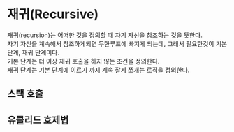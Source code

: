 # 재귀(Recursive)

재귀(recursion)는 어떠한 것을 정의할 때 자기 자신을 참조하는 것을 뜻한다.  
자기 자신을 계속해서 참조하게되면 무한루프에 빠지게 되는데, 그래서 필요한것이 기본 단계, 재귀 단계이다.  
기본 단계는 더 이상 재귀 호출을 하지 않는 조건을 정의한다.  
재귀 단계는 기본 단계에 이르기 까지 계속 잘게 쪼개는 로직을 정의한다.  

## 스택 호출

## 유클리드 호제법


